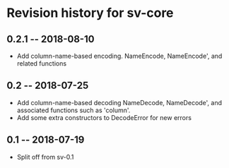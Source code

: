 # Revision history for sv-core

## 0.2.1 -- 2018-08-10

* Add column-name-based encoding. NameEncode, NameEncode', and
  related functions

## 0.2 -- 2018-07-25

* Add column-name-based decoding NameDecode, NameDecode', and associated
  functions such as 'column'.
* Add some extra constructors to DecodeError for new errors

## 0.1 -- 2018-07-19

* Split off from sv-0.1
